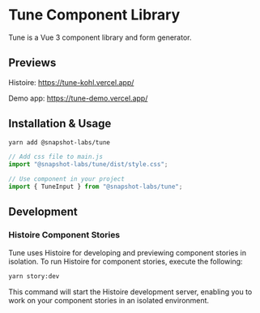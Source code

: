 # Tune Component Library

Tune is a Vue 3 component library and form generator.

## Previews

Histoire: https://tune-kohl.vercel.app/

Demo app: https://tune-demo.vercel.app/

## Installation & Usage

```bash
yarn add @snapshot-labs/tune
```

```js
// Add css file to main.js
import "@snapshot-labs/tune/dist/style.css";
```

```js
// Use component in your project
import { TuneInput } from "@snapshot-labs/tune";
```

## Development

### Histoire Component Stories

Tune uses Histoire for developing and previewing component stories in isolation. To run Histoire for component stories, execute the following:

```bash
yarn story:dev
```

This command will start the Histoire development server, enabling you to work on your component stories in an isolated environment.
